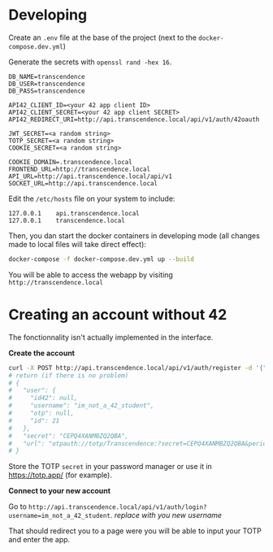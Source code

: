 # Developing

Create an `.env` file at the base of the project (next to the `docker-compose.dev.yml`)

Generate the secrets with `openssl rand -hex 16`.

```env
DB_NAME=transcendence
DB_USER=transcendence
DB_PASS=transcendence

API42_CLIENT_ID=<your 42 app client ID>
API42_CLIENT_SECRET=<your 42 app client SECRET>
API42_REDIRECT_URI=http://api.transcendence.local/api/v1/auth/42oauth

JWT_SECRET=<a random string>
TOTP_SECRET=<a random string>
COOKIE_SECRET=<a random string>

COOKIE_DOMAIN=.transcendence.local
FRONTEND_URL=http://transcendence.local
API_URL=http://api.transcendence.local/api/v1
SOCKET_URL=http://api.transcendence.local
```

Edit the `/etc/hosts` file on your system to include:

```
127.0.0.1    api.transcendence.local
127.0.0.1    transcendence.local
```

Then, you dan start the docker containers in developing mode (all changes made to local files will take direct effect):

```bash
docker-compose -f docker-compose.dev.yml up --build
```

You will be able to access the webapp by visiting `http://transcendence.local`

# Creating an account without 42

The fonctionnality isn't actually implemented in the interface.

**Create the account**
```bash
curl -X POST http://api.transcendence.local/api/v1/auth/register -d '{"username": "ocartier5"}' -H "Content-Type: application/json" | jq
# return (if there is no problem)
# {
#   "user": {
#     "id42": null,
#     "username": "im_not_a_42_student",
#     "otp": null,
#     "id": 21
#   },
#   "secret": "CEPQ4XANMBZQ2QBA",
#   "url": "otpauth://totp/Transcendence:?secret=CEPQ4XANMBZQ2QBA&period=30&digits=6&algorithm=SHA1&issuer=Transcendence"
# }
```
Store the TOTP `secret` in your password manager or use it in https://totp.app/ (for example).

**Connect to your new account**

Go to `http://api.transcendence.local/api/v1/auth/login?username=im_not_a_42_student`. *replace with you new username*

That should redirect you to a page were you will be able to input your TOTP and enter the app.
